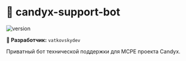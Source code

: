 # 🍭 candyx-support-bot

![version](https://img.shields.io/badge/Release-v0.3.7%20%22FUCK%22-blue)

**👤 Разработчик:** `vatkovskydev`  
 

Приватный бот технической поддержки для MCPE проекта Candyx.
